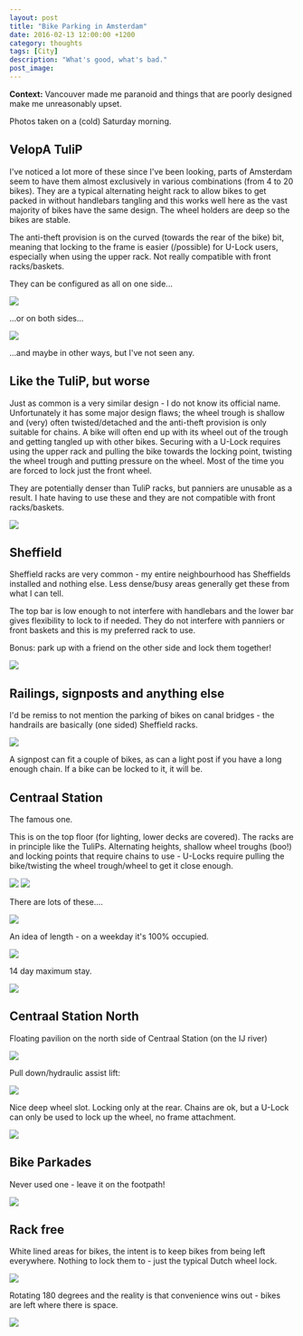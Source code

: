 ```yaml
---
layout: post
title: "Bike Parking in Amsterdam"
date: 2016-02-13 12:00:00 +1200
category: thoughts
tags: [City]
description: "What's good, what's bad."
post_image: 
---
```

**Context:** Vancouver made me paranoid and things that are poorly
designed make me unreasonably upset.

Photos taken on a (cold) Saturday morning.

VelopA TuliP
------------

I've noticed a lot more of these since I've been looking, parts of
Amsterdam seem to have them almost exclusively in various combinations
(from 4 to 20 bikes). They are a typical alternating height rack to
allow bikes to get packed in without handlebars tangling and this works
well here as the vast majority of bikes have the same design. The wheel
holders are deep so the bikes are stable.

The anti-theft provision is on the curved (towards the rear of the bike)
bit, meaning that locking to the frame is easier (/possible) for U-Lock
users, especially when using the upper rack. Not really compatible with
front racks/baskets.

They can be configured as all on one side...

[![](http://farm2.static.flickr.com/1696/24975830396_acf69de393_c.jpg)](http://farm2.static.flickr.com/1696/24975830396_0e3f55624e_o.jpg)

...or on both sides...

[![](http://farm2.static.flickr.com/1683/25002136715_8445ca47ac_c.jpg)](http://farm2.static.flickr.com/1683/25002136715_c59a52a80d_o.jpg)

...and maybe in other ways, but I've not seen any.

Like the TuliP, but worse
-------------------------

Just as common is a very similar design - I do not know its official
name. Unfortunately it has some major design flaws; the wheel trough is
shallow and (very) often twisted/detached and the anti-theft provision
is only suitable for chains. A bike will often end up with its wheel out
of the trough and getting tangled up with other bikes. Securing with a
U-Lock requires using the upper rack and pulling the bike towards the
locking point, twisting the wheel trough and putting pressure on the
wheel. Most of the time you are forced to lock just the front wheel.

They are potentially denser than TuliP racks, but panniers are unusable
as a result. I hate having to use these and they are not compatible with
front racks/baskets.

[![](http://farm2.static.flickr.com/1481/24375304463_6dd3f91b15_c.jpg)](http://farm2.static.flickr.com/1481/24375304463_c609f41274_o.jpg)

Sheffield
---------

Sheffield racks are very common - my entire neighbourhood has Sheffields
installed and nothing else. Less dense/busy areas generally get these
from what I can tell.

The top bar is low enough to not interfere with handlebars and the lower
bar gives flexibility to lock to if needed. They do not interfere with
panniers or front baskets and this is my preferred rack to use.

Bonus: park up with a friend on the other side and lock them together!

[![](http://farm2.static.flickr.com/1521/24975831006_f9fc63650e_c.jpg)](http://farm2.static.flickr.com/1521/24975831006_632d96d6e6_o.jpg)

Railings, signposts and anything else
-------------------------------------

I'd be remiss to not mention the parking of bikes on canal bridges - the
handrails are basically (one sided) Sheffield racks.

[![](http://farm2.static.flickr.com/1467/24634517759_98207963d3_c.jpg)](http://farm2.static.flickr.com/1467/24634517759_e0c6fa7f12_o.jpg)

A signpost can fit a couple of bikes, as can a light post if you have a
long enough chain. If a bike can be locked to it, it will be.

Centraal Station
----------------

The famous one.

This is on the top floor (for lighting, lower decks are covered). The
racks are in principle like the TuliPs. Alternating heights, shallow
wheel troughs (boo!) and locking points that require chains to use -
U-Locks require pulling the bike/twisting the wheel trough/wheel to get
it close enough.

[![](http://farm2.static.flickr.com/1679/25002137655_4e6af022c2_c.jpg)](http://farm2.static.flickr.com/1679/25002137655_0bd831f108_o.jpg)
[![](http://farm2.static.flickr.com/1566/24884128032_977ae6d2c6_c.jpg)](http://farm2.static.flickr.com/1566/24884128032_b3d237e839_o.jpg)

There are lots of these....

[![](http://farm2.static.flickr.com/1546/24975833416_9b3c7ee384_c.jpg)](http://farm2.static.flickr.com/1546/24975833416_8eaf297cb0_o.jpg)

An idea of length - on a weekday it's 100% occupied.

[![](http://farm2.static.flickr.com/1611/24634519359_7e26cf26f0_c.jpg)](http://farm2.static.flickr.com/1611/24634519359_e7ddcd55c5_o.jpg)

14 day maximum stay.

[![](http://farm2.static.flickr.com/1644/24375309243_bd0786524a_c.jpg)](http://farm2.static.flickr.com/1644/24375309243_17def3c8e2_o.jpg)

Centraal Station North
----------------------

Floating pavilion on the north side of Centraal Station (on the IJ
river)

[![](http://farm2.static.flickr.com/1470/24371536204_04bde48af0_c.jpg)](http://farm2.static.flickr.com/1470/24371536204_7e8ef33805_o.jpg)

Pull down/hydraulic assist lift:

[![](http://farm2.static.flickr.com/1674/24908855431_2f129257e8_c.jpg)](http://farm2.static.flickr.com/1674/24908855431_34fcc696d2_o.jpg)

Nice deep wheel slot. Locking only at the rear. Chains are ok, but a
U-Lock can only be used to lock up the wheel, no frame attachment.

[![](http://farm2.static.flickr.com/1586/24371536744_45323bbdc2_c.jpg)](http://farm2.static.flickr.com/1586/24371536744_61b8c81aa4_o.jpg)

Bike Parkades
-------------

Never used one - leave it on the footpath!

[![](http://farm2.static.flickr.com/1456/24884130692_722c973b78_c.jpg)](http://farm2.static.flickr.com/1456/24884130692_c025aefcc4_o.jpg)

Rack free
---------

White lined areas for bikes, the intent is to keep bikes from being left
everywhere. Nothing to lock them to - just the typical Dutch wheel lock.

[![](http://farm2.static.flickr.com/1495/24908856541_5b43ae9b33_c.jpg)](http://farm2.static.flickr.com/1495/24908856541_7a63b35da9_o.jpg)

Rotating 180 degrees and the reality is that convenience wins out -
bikes are left where there is space.

[![](http://farm2.static.flickr.com/1577/25002134865_6b184728ec_c.jpg)](http://farm2.static.flickr.com/1577/25002134865_6fa43574fa_o.jpg)
